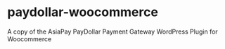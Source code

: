 # paydollar-woocommerce
A copy of the AsiaPay PayDollar Payment Gateway WordPress Plugin for Woocommerce
